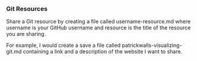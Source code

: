 ### Git Resources

Share a Git resource by creating a file called username-resource.md where username is your GitHub username and resource is the title of the resource you are sharing.

For example, I would create a save a file called patrickwalls-visualizing-git.md containing a link and a description of the website I want to share.
